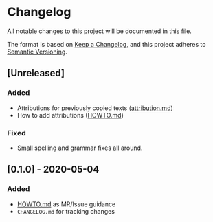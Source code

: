 # Changelog
All notable changes to this project will be documented in this file.

The format is based on [Keep a Changelog](https://keepachangelog.com/en/1.0.0/),
and this project adheres to [Semantic Versioning](https://semver.org/spec/v2.0.0.html).


## [Unreleased]
### Added
- Attributions for previously copied texts ([attribution.md](attribution.md))
- How to add attributions ([HOWTO.md](HOWTO.md))

### Fixed
- Small spelling and grammar fixes all around.


## [0.1.0] - 2020-05-04
### Added
- [HOWTO.md](HOWTO.md) as MR/Issue guidance
- `CHANGELOG.md` for tracking changes